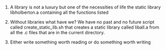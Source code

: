 1. A library is not a luxury but one of the necessities of life the static library libholberton.a containing all the functions listed

2. Without libraries what have we? We have no past and no future script called create_static_lib.sh that creates a static library called liball.a from all the .c files that are in the current directory.

3. Either write something worth reading or do something worth writing
